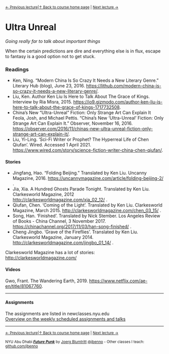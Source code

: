 <sup>[&larr; Previous lecture](/files/10.md)|[&uarr; Back to course home page](/README.md) | [Next lecture &rarr;](/files/12.md)</sup>  
  
# Ultra Unreal
*Going really far to talk about important things*

When the certain predictions are dire and everything else is in flux, escape to fantasy is a good option not to get stuck.

### Readings
- Ken, Ning. “Modern China Is So Crazy It Needs a New Literary Genre.” Literary  Hub (blog), June 23, 2016. https://lithub.com/modern-china-is-so-crazy-it-needs-a-new-literary-genre/.
- Liu, Ken. Author Ken Liu Is Here to Talk About The Grace of Kings. Interview by Ria Misra, 2015. https://io9.gizmodo.com/author-ken-liu-is-here-to-talk-about-the-grace-of-kings-1717732508.
- China’s New “Ultra-Unreal” Fiction: Only Strange Art Can Explain It Feola, Josh, and Michael Pettis. “China’s New ‘Ultra-Unreal’ Fiction: Only Strange Art Can Explain It.” Observer, November 16, 2016. https://observer.com/2016/11/chinas-new-ultra-unreal-fiction-only-strange-art-can-explain-it/.
- Liu, Yi-Ling. ‘Sci-Fi Writer or Prophet? The Hyperreal Life of Chen Qiufan’. Wired. Accessed 1 April 2021. https://www.wired.com/story/science-fiction-writer-china-chen-qiufan/.  


#### Stories
- Jingfang, Hao. “Folding Beijing.” Translated by Ken Liu. Uncanny Magazine, 2016. https://uncannymagazine.com/article/folding-beijing-2/ .
- Jia, Xia. A Hundred Ghosts Parade Tonight. Translated by Ken Liu. Clarkesworld Magazine, 2012 http://clarkesworldmagazine.com/xia_02_12/ .
- Qiufan, Chen. ‘Coming of the Light’. Translated by Ken Liu. Clarkesworld Magazine, March 2015. http://clarkesworldmagazine.com/chen_03_15/ .
- Song, Han. ‘Finished’. Translated by Nick Stember. Los Angeles Review of Books - China Channel, 3 November 2017. https://chinachannel.org/2017/11/03/han-song-finished/ .
- Cheng Jingbo. ‘Grave of the Fireflies’. Translated by Ken Liu. Clarkesworld Magazine, January 2014. http://clarkesworldmagazine.com/jingbo_01_14/ .  
  


Clarkesworld Magazine has a lot of stories: http://clarkesworldmagazine.com/



#### Videos
Gwo, Frant. The Wandering Earth, 2019. https://www.netflix.com/ae-en/title/81067760.

***

#### Assignments
The assignments are listed in newclasses.nyu.edu  
[Overview on the weekly scheduled assignments and talks](https://docs.google.com/spreadsheets/d/1X1GFioqqV0LJTk4EP8K0p6nl-vHBqKvkfuaAfof8oeA/edit?usp=sharing)  


***
<sup>[&larr; Previous lecture](/files/10.md)|[&uarr; Back to course home page](/README.md) | [Next lecture &rarr;](/files/12.md)</sup>  
  
<sup>NYU Abu Dhabi ***[Future Punk](/README.md)*** by [Joerg Blumtritt](https://jbenno.net) [@jbenno](https://twitter.com/jbenno) - Other classes I teach: [github.com/jbenno](https://github.com/jbenno/teaching/blob/master/README.md)</sup>

